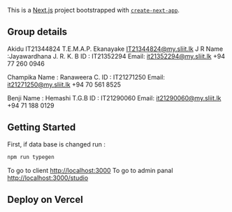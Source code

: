 This is a [Next.js](https://nextjs.org) project bootstrapped with [`create-next-app`](https://nextjs.org/docs/app/api-reference/cli/create-next-app).


## Group details

Akidu
	IT21344824
	T.E.M.A.P. Ekanayake
	IT21344824@my.sliit.lk
J R
	Name :Jayawardhana  J. R. K. B
	ID : IT21352294
	Email: it21352294@my.sliit.lk 
	+94 77 260 0946

Champika
	Name : Ranaweera C.
	ID : IT21271250
	Email: it21271250@my.sliit.lk 
	+94 70 561 8525

Benji
	Name : Hemashi T.G.B
	ID : IT21290060
	Email: it21290060@my.sliit.lk 
	+94 71 188 0129

## Getting Started

First, if data base is changed run :

```bash
npm run typegen

```

To go to client  [http://localhost:3000](http://localhost:3000) 
To go to admin panal [http://localhost:3000/studio](http://localhost:3000/studio) 


## Deploy on Vercel

